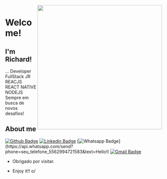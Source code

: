 <img align="right" width="400" height="400" src="http://clubedosgeeks.com.br/wp-content/uploads/2016/01/dormrm.gif">
 
# Welcome!
 
## I'm Richard!
 
… Developer FullStack JR
REACJS
REACT NATIVE
NODEJS
Sempre em busca de novos desafios!
 
 
## About me 
[![Github Badge](https://img.shields.io/badge/-Github-000?style=flat-square&logo=Github&logoColor=white&link=link_do_seu_perfil_no_github)](https://github.com/drahcir777)
[![Linkedin Badge](https://img.shields.io/badge/-LinkedIn-blue?style=flat-square&logo=Linkedin&logoColor=white&link=link_do_seu_perfil_no_linkedin)](https://www.linkedin.com/in/richard-ribeiro-freire-50486b16b/)
[![Whatsapp Badge](https://img.shields.io/badge/-Whatsapp-4CA143?style=flat-square&labelColor=4CA143&logo=whatsapp&logoColor=white&link=https://api.whatsapp.com/send?phone=seu_telefone_55+DDD+número_de_telefone&text=Hello!)](https://api.whatsapp.com/send?phone=seu_telefone_5562994721583&text=Hello!)
[![Gmail Badge](https://img.shields.io/badge/-Gmail-c14438?style=flat-square&logo=Gmail&logoColor=white&link=mailto:seu_email)](mailto:richa.freire@gmail.com)
 
- Obrigado por visitar. 
 
- Enjoy it!! o/
